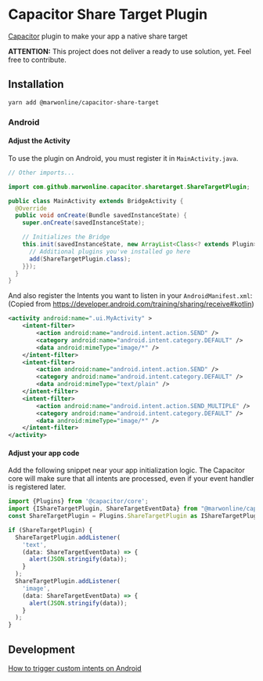# Capacitor Share Target Plugin
[Capacitor](https://capacitor.ionicframework.com/) plugin to make your app a native share target

**ATTENTION:**
This project does not deliver a ready to use solution, yet. 
Feel free to contribute.

## Installation 

`yarn add @marwonline/capacitor-share-target`

### Android

#### Adjust the Activity
To use the plugin on Android, you must register it in `MainActivity.java`.
```java
// Other imports...

import com.github.marwonline.capacitor.sharetarget.ShareTargetPlugin;

public class MainActivity extends BridgeActivity {
  @Override
  public void onCreate(Bundle savedInstanceState) {
    super.onCreate(savedInstanceState);

    // Initializes the Bridge
    this.init(savedInstanceState, new ArrayList<Class<? extends Plugin>>() {{
      // Additional plugins you've installed go here
      add(ShareTargetPlugin.class);
    }});
  }
}
```
And also register the Intents you want to listen in your `AndroidManifest.xml`:
(Copied from https://developer.android.com/training/sharing/receive#kotlin)
```xml
<activity android:name=".ui.MyActivity" >
    <intent-filter>
        <action android:name="android.intent.action.SEND" />
        <category android:name="android.intent.category.DEFAULT" />
        <data android:mimeType="image/*" />
    </intent-filter>
    <intent-filter>
        <action android:name="android.intent.action.SEND" />
        <category android:name="android.intent.category.DEFAULT" />
        <data android:mimeType="text/plain" />
    </intent-filter>
    <intent-filter>
        <action android:name="android.intent.action.SEND_MULTIPLE" />
        <category android:name="android.intent.category.DEFAULT" />
        <data android:mimeType="image/*" />
    </intent-filter>
</activity>
```

#### Adjust your app code

Add the following snippet near your app initialization logic. The Capacitor core will make sure that 
all intents are processed, even if your event handler is registered later.

```typescript
import {Plugins} from '@capacitor/core';
import {IShareTargetPlugin, ShareTargetEventData} from "@marwonline/capacitor-share-target/src"; 
const ShareTargetPlugin = Plugins.ShareTargetPlugin as IShareTargetPlugin;

if (ShareTargetPlugin) {
  ShareTargetPlugin.addListener(
    'text',
    (data: ShareTargetEventData) => {
      alert(JSON.stringify(data));
    }
  );
  ShareTargetPlugin.addListener(
    'image',
    (data: ShareTargetEventData) => {
      alert(JSON.stringify(data));
    }
  );
}
```

## Development

[How to trigger custom intents on Android](https://developer.android.com/guide/components/intents-common#AdbIntents)